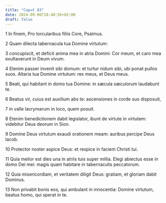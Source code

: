 ```yaml
---
title: "Caput 83"
date: 2024-09-06T18:40:56+02:00
draft: false
---
```




1 In finem, Pro torcularibus filiis Core, Psalmus.

2 Quam dilecta tabernacula tua Domine virtutum:

3 concupiscit, et deficit anima mea in atria Domini: Cor meum, et caro mea exultaverunt in Deum vivum.

4 Etenim passer invenit sibi domum: et turtur nidum sibi, ubi ponat pullos suos. Altaria tua Domine virtutum: rex meus, et Deus meus.

5 Beati, qui habitant in domo tua Domine: in sæcula sæculorum laudabunt te.

6 Beatus vir, cuius est auxilium abs te: ascensiones in corde suo disposuit,

7 in valle lacrymarum in loco, quem posuit.

8 Etenim benedictionem dabit legislator, ibunt de virtute in virtutem: videbitur Deus deorum in Sion.

9 Domine Deus virtutum exaudi orationem meam: auribus percipe Deus Iacob.

10 Protector noster aspice Deus: et respice in faciem Christi tui.

11 Quia melior est dies una in atriis tuis super millia. Elegi abiectus esse in domo Dei mei: magis quam habitare in tabernaculis peccatorum.

12 Quia misericordiam, et veritatem diligit Deus: gratiam, et gloriam dabit Dominus.

13 Non privabit bonis eos, qui ambulant in innocentia: Domine virtutum, beatus homo, qui sperat in te.

